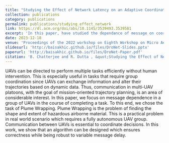 ```yaml
---
title: "Studying the Effect of Network Latency on an Adaptive Coordinated Path Planning Algorithm for UAV Platoons"
collection: publications
category: publications
permalink: publications/studying_effect_network
link: https://dl.acm.org/doi/abs/10.1145/3539493.3539581
excerpt: 'In this paper, have studied the dependance of message on coordinated mission planning by UAVs and investigated how delay might affect the correctness and completion of the task. To do this, we have used an exemplar mission of Plume Wrapping and developed an algorithm which cna be utilized by agents in a distributed manner to make autonomous decisions and surround the plume.'
date: 2023-12-18
venue: 'Proceedings of the 2022 workshop on Eighth Workshop on Micro Aerial Vehicle Networks, Systems, and Applications'
slidesurl: 'http://baisakhic.github.io/files/DroNet-Slides.pptx'
paperurl: 'http://baisakhic.github.io/files/DroNet-Paper.pdf'
citation: 'B. Chatterjee and R. Dutta , &quot;Studying the Effect of Network Latency on an Adaptive Coordinated Path Planning Algorithm for UAV Platoons,&quot; <i> Proceedings of the 2022 workshop on Eighth Workshop on Micro Aerial Vehicle Networks, Systems, and Applications. ACM, Portland, OR, USA, 2022, pp. 7-12,</i> doi: 10.1145/3539493.3539581.'
---
```


UAVs can be directed to perform multiple tasks efficiently without human intervention. This is especially useful in tasks that require group coordination since UAVs can exchange information and alter their trajectories based on dynamic data. Thus, communication in multi-UAV platoons, with the goal of mission-oriented trajectory planning, is an area of considerable interest. In this paper, we focus on message dependence in a group of UAVs in the course of completing a task. To this end, we chose the task of Plume Wrapping. Plume Wrapping is the problem of finding the shape and extent of hazardous airborne material. This is a practical problem in real world scenario which requires a fully autonomous UAV group. Communication between UAVs is essential to coordinate decisions. In this work, we show that an algorithm can be designed which ensures correctness while being robust to variable message delay.